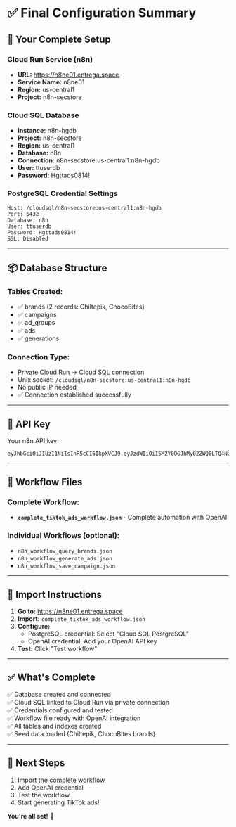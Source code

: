 # ✅ Final Configuration Summary

## 📍 Your Complete Setup

### Cloud Run Service (n8n)
- **URL:** https://n8ne01.entrega.space
- **Service Name:** n8ne01
- **Region:** us-central1
- **Project:** n8n-secstore

### Cloud SQL Database
- **Instance:** n8n-hgdb
- **Project:** n8n-secstore
- **Region:** us-central1
- **Database:** n8n
- **Connection:** n8n-secstore:us-central1:n8n-hgdb
- **User:** ttuserdb
- **Password:** Hgttads0814!

### PostgreSQL Credential Settings
```
Host: /cloudsql/n8n-secstore:us-central1:n8n-hgdb
Port: 5432
Database: n8n
User: ttuserdb
Password: Hgttads0814!
SSL: Disabled
```

---

## 📦 Database Structure

### Tables Created:
- ✅ brands (2 records: Chiltepik, ChocoBites)
- ✅ campaigns
- ✅ ad_groups
- ✅ ads
- ✅ generations

### Connection Type:
- Private Cloud Run → Cloud SQL connection
- Unix socket: `/cloudsql/n8n-secstore:us-central1:n8n-hgdb`
- No public IP needed
- ✅ Connection established successfully

---

## 🔑 API Key

Your n8n API key:
```
eyJhbGciOiJIUzI1NiIsInR5cCI6IkpXVCJ9.eyJzdWIiOiI5M2Y0OGJhMy02ZWQ0LTQ4NzQtODA3NC1jMDE2MzE5ZWEzYjgiLCJpc3MiOiJuOG4iLCJhdWQiOiJwdWJsaWMtYXBpIiwiaWF0IjoxNzYxNTE4MDA3LCJleHAiOjE3NjQwNDY4MDB9.TP7Fjso5lYsXLjfP6MvTQHUH9w1jEQ3qmVQsLtqsxb4
```

---

## 📁 Workflow Files

### Complete Workflow:
- **`complete_tiktok_ads_workflow.json`** - Complete automation with OpenAI

### Individual Workflows (optional):
- `n8n_workflow_query_brands.json`
- `n8n_workflow_generate_ads.json`
- `n8n_workflow_save_campaign.json`

---

## 🚀 Import Instructions

1. **Go to:** https://n8ne01.entrega.space
2. **Import:** `complete_tiktok_ads_workflow.json`
3. **Configure:**
   - PostgreSQL credential: Select "Cloud SQL PostgreSQL"
   - OpenAI credential: Add your OpenAI API key
4. **Test:** Click "Test workflow"

---

## ✅ What's Complete

✅ Database created and connected  
✅ Cloud SQL linked to Cloud Run via private connection  
✅ Credentials configured and tested  
✅ Workflow file ready with OpenAI integration  
✅ All tables and indexes created  
✅ Seed data loaded (Chiltepik, ChocoBites brands)  

---

## 🎯 Next Steps

1. Import the complete workflow
2. Add OpenAI credential
3. Test the workflow
4. Start generating TikTok ads!

**You're all set!** 🎉

